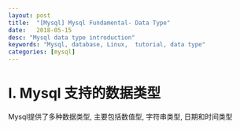 ```yaml
---
layout: post
title:  "[Mysql] Mysql Fundamental- Data Type"
date:   2018-05-15
desc: "Mysql data type introduction"
keywords: "Mysql, database, Linux,  tutorial, data type"
categories: [mysql]
---
```


# I. Mysql 支持的数据类型
Mysql提供了多种数据类型, 主要包括数值型, 字符串类型, 日期和时间类型